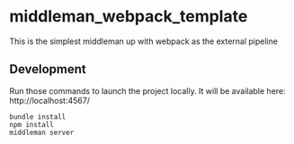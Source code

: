# middleman_webpack_template
This is the simplest middleman up with webpack as the external pipeline

## Development
Run those commands to launch the project locally. It will be available here: http://localhost:4567/
```
bundle install
npm install 
middleman server
```


